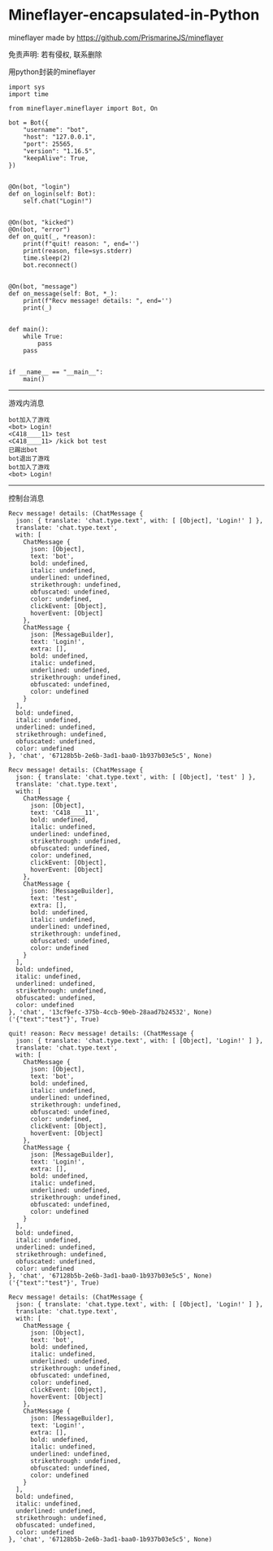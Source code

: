 # Mineflayer-encapsulated-in-Python

mineflayer made by https://github.com/PrismarineJS/mineflayer

免责声明: 若有侵权, 联系删除

用python封装的mineflayer

    import sys
    import time

    from mineflayer.mineflayer import Bot, On

    bot = Bot({
        "username": "bot",
        "host": "127.0.0.1",
        "port": 25565,
        "version": "1.16.5",
        "keepAlive": True,
    })


    @On(bot, "login")
    def on_login(self: Bot):
        self.chat("Login!")


    @On(bot, "kicked")
    @On(bot, "error")
    def on_quit(_, *reason):
        print(f"quit! reason: ", end='')
        print(reason, file=sys.stderr)
        time.sleep(2)
        bot.reconnect()
    
    
    @On(bot, "message")
    def on_message(self: Bot, *_):
        print(f"Recv message! details: ", end='')
        print(_)
    
    
    def main():
        while True:
            pass
        pass
    
    
    if __name__ == "__main__":
        main()

------------------------------------------------------------------
游戏内消息

    bot加入了游戏
    <bot> Login!
    <C418____11> test
    <C418____11> /kick bot test
    已踢出bot
    bot退出了游戏
    bot加入了游戏
    <bot> Login!

-----------------------------------------------------------------
控制台消息

    Recv message! details: (ChatMessage {
      json: { translate: 'chat.type.text', with: [ [Object], 'Login!' ] },
      translate: 'chat.type.text',
      with: [
        ChatMessage {
          json: [Object],
          text: 'bot',
          bold: undefined,
          italic: undefined,
          underlined: undefined,
          strikethrough: undefined,
          obfuscated: undefined,
          color: undefined,
          clickEvent: [Object],
          hoverEvent: [Object]
        },
        ChatMessage {
          json: [MessageBuilder],
          text: 'Login!',
          extra: [],
          bold: undefined,
          italic: undefined,
          underlined: undefined,
          strikethrough: undefined,
          obfuscated: undefined,
          color: undefined
        }
      ],
      bold: undefined,
      italic: undefined,
      underlined: undefined,
      strikethrough: undefined,
      obfuscated: undefined,
      color: undefined
    }, 'chat', '67128b5b-2e6b-3ad1-baa0-1b937b03e5c5', None)
    
    Recv message! details: (ChatMessage {
      json: { translate: 'chat.type.text', with: [ [Object], 'test' ] },
      translate: 'chat.type.text',
      with: [
        ChatMessage {
          json: [Object],
          text: 'C418____11',
          bold: undefined,
          italic: undefined,
          underlined: undefined,
          strikethrough: undefined,
          obfuscated: undefined,
          color: undefined,
          clickEvent: [Object],
          hoverEvent: [Object]
        },
        ChatMessage {
          json: [MessageBuilder],
          text: 'test',
          extra: [],
          bold: undefined,
          italic: undefined,
          underlined: undefined,
          strikethrough: undefined,
          obfuscated: undefined,
          color: undefined
        }
      ],
      bold: undefined,
      italic: undefined,
      underlined: undefined,
      strikethrough: undefined,
      obfuscated: undefined,
      color: undefined
    }, 'chat', '13cf9efc-375b-4ccb-90eb-28aad7b24532', None)
    ('{"text":"test"}', True)
    
    quit! reason: Recv message! details: (ChatMessage {
      json: { translate: 'chat.type.text', with: [ [Object], 'Login!' ] },
      translate: 'chat.type.text',
      with: [
        ChatMessage {
          json: [Object],
          text: 'bot',
          bold: undefined,
          italic: undefined,
          underlined: undefined,
          strikethrough: undefined,
          obfuscated: undefined,
          color: undefined,
          clickEvent: [Object],
          hoverEvent: [Object]
        },
        ChatMessage {
          json: [MessageBuilder],
          text: 'Login!',
          extra: [],
          bold: undefined,
          italic: undefined,
          underlined: undefined,
          strikethrough: undefined,
          obfuscated: undefined,
          color: undefined
        }
      ],
      bold: undefined,
      italic: undefined,
      underlined: undefined,
      strikethrough: undefined,
      obfuscated: undefined,
      color: undefined
    }, 'chat', '67128b5b-2e6b-3ad1-baa0-1b937b03e5c5', None)
    ('{"text":"test"}', True)
    
    Recv message! details: (ChatMessage {
      json: { translate: 'chat.type.text', with: [ [Object], 'Login!' ] },
      translate: 'chat.type.text',
      with: [
        ChatMessage {
          json: [Object],
          text: 'bot',
          bold: undefined,
          italic: undefined,
          underlined: undefined,
          strikethrough: undefined,
          obfuscated: undefined,
          color: undefined,
          clickEvent: [Object],
          hoverEvent: [Object]
        },
        ChatMessage {
          json: [MessageBuilder],
          text: 'Login!',
          extra: [],
          bold: undefined,
          italic: undefined,
          underlined: undefined,
          strikethrough: undefined,
          obfuscated: undefined,
          color: undefined
        }
      ],
      bold: undefined,
      italic: undefined,
      underlined: undefined,
      strikethrough: undefined,
      obfuscated: undefined,
      color: undefined
    }, 'chat', '67128b5b-2e6b-3ad1-baa0-1b937b03e5c5', None)
